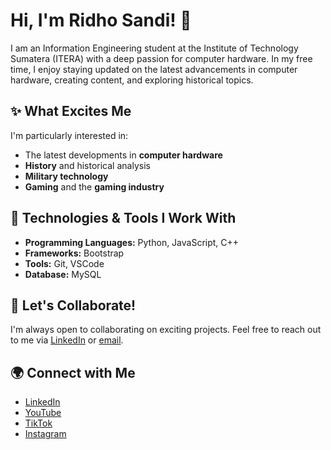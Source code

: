 # Hi, I'm Ridho Sandi! 👋

I am an Information Engineering student at the Institute of Technology Sumatera (ITERA) with a deep passion for computer hardware. In my free time, I enjoy staying updated on the latest advancements in computer hardware, creating content, and exploring historical topics.

## ✨ What Excites Me
I'm particularly interested in:
- The latest developments in **computer hardware**
- **History** and historical analysis
- **Military technology**
- **Gaming** and the **gaming industry**

## 🔧 Technologies & Tools I Work With
- **Programming Languages:** Python, JavaScript, C++
- **Frameworks:** Bootstrap
- **Tools:** Git, VSCode
- **Database:** MySQL

## 🚀 Let's Collaborate!
I'm always open to collaborating on exciting projects. Feel free to reach out to me via [LinkedIn](https://www.linkedin.com/in/ridhosandi/) or [email](mailto:ridhosandi34@gmail.com).

## 🌍 Connect with Me
- [LinkedIn](https://www.linkedin.com/in/ridhosandi/)
- [YouTube](https://www.youtube.com/@muionn)
- [TikTok](https://www.tiktok.com/@muionn)
- [Instagram](https://www.instagram.com/muionn/)
